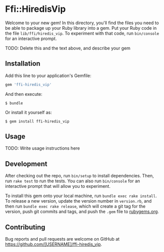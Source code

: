 # Ffi::HiredisVip

Welcome to your new gem! In this directory, you'll find the files you need to be able to package up your Ruby library into a gem. Put your Ruby code in the file `lib/ffi/hiredis_vip`. To experiment with that code, run `bin/console` for an interactive prompt.

TODO: Delete this and the text above, and describe your gem

## Installation

Add this line to your application's Gemfile:

```ruby
gem 'ffi-hiredis_vip'
```

And then execute:

    $ bundle

Or install it yourself as:

    $ gem install ffi-hiredis_vip

## Usage

TODO: Write usage instructions here

## Development

After checking out the repo, run `bin/setup` to install dependencies. Then, run `rake test` to run the tests. You can also run `bin/console` for an interactive prompt that will allow you to experiment.

To install this gem onto your local machine, run `bundle exec rake install`. To release a new version, update the version number in `version.rb`, and then run `bundle exec rake release`, which will create a git tag for the version, push git commits and tags, and push the `.gem` file to [rubygems.org](https://rubygems.org).

## Contributing

Bug reports and pull requests are welcome on GitHub at https://github.com/[USERNAME]/ffi-hiredis_vip.

